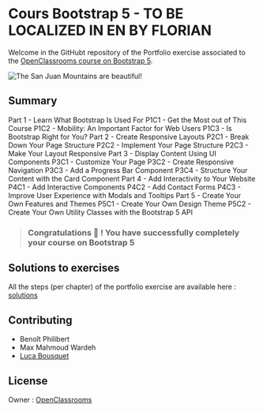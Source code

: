 # Cours Bootstrap 5 - TO BE LOCALIZED IN EN BY FLORIAN

Welcome in the GitHubt repository of the Portfolio exercise associated to the [OpenClassrooms course on Bootstrap 5](https://openclassrooms.com/en/courses/7655936-create-responsive-websites-efficiently-with-bootstrap-5).

![The San Juan Mountains are beautiful!](/docs/img/final.jpg "Screenshot du projet fil rouge \"Portfolio\"")

## Summary

Part 1 - Learn What Bootstrap Is Used For
  P1C1 - Get the Most out of This Course
  P1C2 - Mobility: An Important Factor for Web Users
  P1C3 - Is Bootstrap Right for You?
Part 2 - Create Responsive Layouts
  P2C1 - Break Down Your Page Structure
  P2C2 - Implement Your Page Structure
  P2C3 - Make Your Layout Responsive
Part 3 - Display Content Using UI Components
  P3C1 - Customize Your Page
  P3C2 - Create Responsive Navigation
  P3C3 - Add a Progress Bar Component
  P3C4 - Structure Your Content with the Card Component
Part 4 - Add Interactivity to Your Website
  P4C1 - Add Interactive Components
  P4C2 - Add Contact Forms
  P4C3 - Improve User Experience with Modals and Tooltips
Part 5 - Create Your Own Features and Themes
  P5C1 - Create Your Own Design Theme
  P5C2 - Create Your Own Utility Classes with the Bootstrap 5 API


> ### Congratulations 🎉 ! You have successfully completely your course on Bootstrap 5

## Solutions to exercises

All the steps (per chapter) of the portfolio exercise are available here : [solutions](https://openclassrooms-student-center.github.io/bootstrap-5-EN)

## Contributing

- Benoît Philibert
- Max Mahmoud Wardeh
- [Luca Bousquet](https://www.linkedin.com/in/lucabousquet/)


## License

Owner : [OpenClassrooms](https://openclassrooms.com/)

